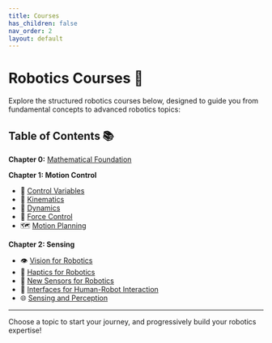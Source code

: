 ```yaml
---
title: Courses
has_children: false
nav_order: 2
layout: default
---
```


# Robotics Courses 🚀

Explore the structured robotics courses below, designed to guide you from fundamental concepts to advanced robotics topics:

## Table of Contents 📚

**Chapter 0:** [Mathematical Foundation](mathematical-foundation)

**Chapter 1: Motion Control**
- 📌 [Control Variables](Variables)
- 🤖 [Kinematics](kinematics)
- 📐 [Dynamics](dynamics)
- 🦾 [Force Control](force-control)
- 🗺️ [Motion Planning](motion-planning)

**Chapter 2: Sensing**
- 👁️ [Vision for Robotics](vision-for-robotics)
- 🤚 [Haptics for Robotics](haptics-for-robotics)
- 📡 [New Sensors for Robotics](new-sensors-for-robotics)
- 🤝 [Interfaces for Human-Robot Interaction](Interfaces-for-HRI)
- 🌐 [Sensing and Perception](sensing-and-perception)

---

Choose a topic to start your journey, and progressively build your robotics expertise!
